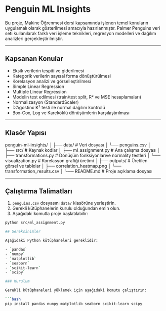 # Penguin ML Insights

Bu proje, Makine Öğrenmesi dersi kapsamında işlenen temel konuların uygulamalı olarak gösterilmesi amacıyla hazırlanmıştır. Palmer Penguins veri seti kullanılarak farklı veri işleme teknikleri, regresyon modelleri ve dağılım analizleri gerçekleştirilmiştir.

---

## Kapsanan Konular

- Eksik verilerin tespiti ve giderilmesi  
- Kategorik verilerin sayısal forma dönüştürülmesi  
- Korelasyon analizi ve görselleştirilmesi  
- Simple Linear Regression  
- Multiple Linear Regression  
- Modelin test edilmesi (train/test split, R² ve MSE hesaplamaları)  
- Normalizasyon (StandardScaler)  
- D’Agostino K² testi ile normal dağılım kontrolü  
- Box-Cox, Log ve Kareköklü dönüşümlerin karşılaştırılması

---

## Klasör Yapısı
penguin-ml-insights/
│ 
├── data/ # Veri dosyası 
│      └── penguins.csv │ 
├── src/ # Kaynak kodlar 
│   ├── ml_assignment.py # Ana çalışma dosyası 
│   ├── transformations.py # Dönüşüm fonksiyonlarıve normality testleri 
│   └── visualization.py # Korelasyon grafiği üretimi 
│ 
├── outputs/ # Üretilen görsel ve tablolar 
│   ├── correlation_heatmap.png 
│   └── transformation_results.csv 
│ 
└── README.md # Proje açıklama dosyası

---

## Çalıştırma Talimatları

1. `penguins.csv` dosyasını `data/` klasörüne yerleştirin.  
2. Gerekli kütüphanelerin kurulu olduğundan emin olun.  
3. Aşağıdaki komutla proje başlatılabilir:

```bash
python src/ml_assignment.py

## Gereksinimler

Aşağıdaki Python kütüphaneleri gereklidir:

- `pandas`
- `numpy`
- `matplotlib`
- `seaborn`
- `scikit-learn`
- `scipy`

### Kurulum

Gerekli kütüphaneleri yüklemek için aşağıdaki komutu çalıştırın:

```bash
pip install pandas numpy matplotlib seaborn scikit-learn scipy
